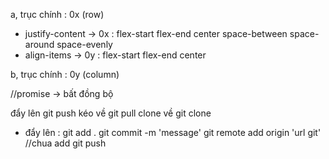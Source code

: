a, trục chính : 0x (row)

- justify-content -> 0x
  : flex-start
  flex-end
  center
  space-between
  space-around
  space-evenly
- align-items -> 0y
  : flex-start
  flex-end
  center

b, trục chính : 0y (column)

//promise -> bất đồng bộ

đẩy lên git push
kéo về git pull
clone về git clone

- đẩy lên :
  git add .
  git commit -m 'message'
  git remote add origin 'url git' //chua add
  git push
